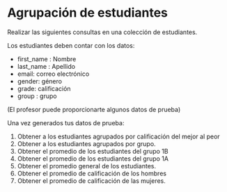# Agrupación de estudiantes

Realizar las siguientes consultas en una colección de estudiantes.

Los estudiantes deben contar con los datos:
- first_name : Nombre
- last_name : Apellido
- email: correo electrónico
- gender: género
- grade: calificación
- group : grupo

(El profesor puede proporcionarte algunos datos de prueba)

Una vez generados tus datos de prueba:

1. Obtener a los estudiantes agrupados por calificación del mejor al peor
2. Obtener a los estudiantes agrupados por grupo.
3. Obtener el promedio de los estudiantes del grupo 1B
4. Obtener el promedio de los estudiantes del grupo 1A
5. Obtener el promedio general de los estudiantes.
6. Obtener el promedio de calificación de los hombres
7. Obtener el promedio de calificación de las mujeres.

